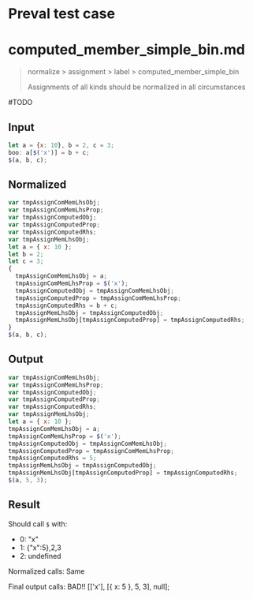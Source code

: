 # Preval test case

# computed_member_simple_bin.md

> normalize > assignment > label > computed_member_simple_bin
>
> Assignments of all kinds should be normalized in all circumstances

#TODO

## Input

`````js filename=intro
let a = {x: 10}, b = 2, c = 3;
boo: a[$('x')] = b + c;
$(a, b, c);
`````

## Normalized

`````js filename=intro
var tmpAssignComMemLhsObj;
var tmpAssignComMemLhsProp;
var tmpAssignComputedObj;
var tmpAssignComputedProp;
var tmpAssignComputedRhs;
var tmpAssignMemLhsObj;
let a = { x: 10 };
let b = 2;
let c = 3;
{
  tmpAssignComMemLhsObj = a;
  tmpAssignComMemLhsProp = $('x');
  tmpAssignComputedObj = tmpAssignComMemLhsObj;
  tmpAssignComputedProp = tmpAssignComMemLhsProp;
  tmpAssignComputedRhs = b + c;
  tmpAssignMemLhsObj = tmpAssignComputedObj;
  tmpAssignMemLhsObj[tmpAssignComputedProp] = tmpAssignComputedRhs;
}
$(a, b, c);
`````

## Output

`````js filename=intro
var tmpAssignComMemLhsObj;
var tmpAssignComMemLhsProp;
var tmpAssignComputedObj;
var tmpAssignComputedProp;
var tmpAssignComputedRhs;
var tmpAssignMemLhsObj;
let a = { x: 10 };
tmpAssignComMemLhsObj = a;
tmpAssignComMemLhsProp = $('x');
tmpAssignComputedObj = tmpAssignComMemLhsObj;
tmpAssignComputedProp = tmpAssignComMemLhsProp;
tmpAssignComputedRhs = 5;
tmpAssignMemLhsObj = tmpAssignComputedObj;
tmpAssignMemLhsObj[tmpAssignComputedProp] = tmpAssignComputedRhs;
$(a, 5, 3);
`````

## Result

Should call `$` with:
 - 0: "x"
 - 1: {"x":5},2,3
 - 2: undefined

Normalized calls: Same

Final output calls: BAD!!
[['x'], [{ x: 5 }, 5, 3], null];

